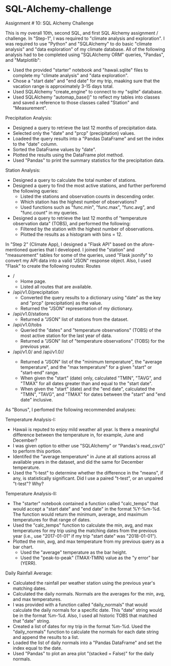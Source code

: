 # SQL-Alchemy-challenge
Assignment # 10: SQL Alchemy Challenge

This is my overall 10th, second SQL, and first SQL Alchemy assignment / challenge. In "Step-1", I was required to "climate analysis and exploration". I was required to use "Python" and "SQLAlchemy" to do basic "climate analysis" and "data exploration" of my climate database. All of the following analysis had to be completed using "SQLAlchemy ORM" queries, "Pandas", and "Matplotlib":
* Used the provided "starter" notebook and "hawaii.sqlite" files to complete my "climate analysis" and "data exploration".
* Chose a "start date" and "end date" for my trip, maaking sure that the vacation range is approximately 3-15 days total.
* Used SQLAlchemy "create_engine" to connect to my "sqlite" database.
* Used SQLAlchemy "automap_base()" to reflect my tables into classes and saved a reference to those classes called "Station" and "Measurement".

Precipitation Analysis:
* Designed a query to retrieve the last 12 months of precipitation data.
* Selected only the "date" and "prcp" (precipitation) values.
* Loadeed the query results into a "Pandas DataFrame" and set the index to the "date" column.
* Sorted the DataFrame values by "date".
* Plotted the results using the DataFrame plot method.
* Used "Pandas" to print the summary statistics for the precipitation data.

Station Analysis:
* Designed a query to calculate the total number of stations.
* Designed a query to find the most active stations, and further perforemd the following queries:
	- Listed the stations and observation counts in descending order.
	- Which station has the highest number of observations?
	- Used functions such as "func.min", "func.max", "func.avg", and "func.count" in my queries.
* Designed a query to retrieve the last 12 months of "temperature observation data" (TOBS), and performed the following:
	- Filtered by the station with the highest number of observations.
	- Plotted the results as a histogram with bins = 12.

In "Step 2" (Climate App), I designed a "Flask API" based on the afore-mentioned queries that I developed. I joined the "station" and "measurement" tables for some of the queries, used "Flask jsonify" to convert my API data into a valid "JSON" response object. Also, I used "Flask" to create the following routes:
Routes
* /
	- Home page.
	- Listed all routes that are available.
* /api/v1.0/precipitation
	- Converted the query results to a dictionary using "date" as the key and "prcp" (precipitation) as the value.
	- Returned the "JSON" representation of my dictionary.
* /api/v1.0/stations
	- Returned a "JSON" list of stations from the dataset.
* /api/v1.0/tobs
	- Queried the "dates" and "temperature observations" (TOBS) of the most active station for the last year of data.
	- Returned a "JSON" list of "temperature observations" (TOBS) for the previous year.
* /api/v1.0/<start> and /api/v1.0/<start>/<end>
	- Returned a "JSON" list of the "minimum temperature", the "average temperature", and the "max temperature" for a given "start" or "start-end" range.
	- When given the "start"  (date) only, calculated "TMIN", "TAVG", and "TMAX" for all dates greater than and equal to the "start date".
	- When given the "start" (date) and the "end date", calculated the "TMIN", "TAVG", and "TMAX" for dates between the "start" and "end date" inclusive.

As "Bonus", I perfomed the following recommended analyses:

Temperature Analysis-I:
* Hawaii is reputed to enjoy mild weather all year. Is there a meaningful difference between the temperature in, for example, June and December?
* I was given option to either use "SQLAlchemy" or "Pandas's read_csv()" to perform this portion.
* Identifed the "average temperature" in June at all stations across all available years in the dataset, and did the same for December temperature.
* Used the "t-test" to determine whether the difference in the "means", if any, is statistically significant. Did I use a paired "t-test", or an unpaired "t-test"? Why?

Temperature Analysis-II:
* The "starter" notebook contained a function called "calc_temps" that would accept a "start date" and "end date" in the format %Y-%m-%d. The function would return the minimum, average, and maximum temperatures for that range of dates.
* Used the "calc_temps" function to calculate the min, avg, and max temperatures for my trip using the matching dates from the previous year (i.e., use "2017-01-01" if my trip "start date" was "2018-01-01").
* Plotted the min, avg, and max temperature from my previous query as a bar chart.
	- Used the "average" temperature as the bar height.
	- Used the "peak-to-peak" (TMAX-TMIN) value as the "y error" bar (YERR).

Daily Rainfall Average:
* Calculated the rainfall per weather station using the previous year's matching dates.
* Calculated the daily normals. Normals are the averages for the min, avg, and max temperatures.
* I was provided with a function called "daily_normals" that would calculate the daily normals for a specific date. This "date" string would be in the format %m-%d. Also, I used all historic TOBS that matched that "date" string.
* Created a list of dates for my trip in the format %m-%d. Used the "daily_normals" function to calculate the normals for each date string and append the results to a list.
* Loaded the list of daily normals into a "Pandas DataFrame" and set the index equal to the date.
* Used "Pandas" to plot an area plot "(stacked = False)" for the daily normals.